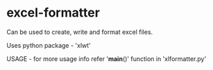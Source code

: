 excel-formatter
===============

Can be used to create, write and format excel files.

Uses python package - 'xlwt'

USAGE - for more usage info refer '__main__()' function in 'xlformatter.py'